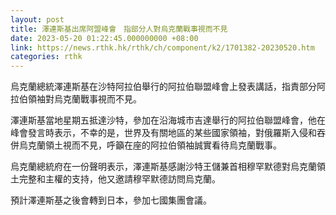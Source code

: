 ```yaml
---
layout: post
title: 澤連斯基出席阿盟峰會　指部分人對烏克蘭戰事視而不見
date: 2023-05-20 01:22:45.000000000 +08:00
link: https://news.rthk.hk/rthk/ch/component/k2/1701382-20230520.htm
categories: rthk
---
```


烏克蘭總統澤連斯基在沙特阿拉伯舉行的阿拉伯聯盟峰會上發表講話，指責部分阿拉伯領袖對烏克蘭戰事視而不見。

澤連斯基當地星期五抵達沙特，參加在沿海城市吉達舉行的阿拉伯聯盟峰會，他在峰會發言時表示，不幸的是，世界及有關地區的某些國家領袖，對俄羅斯入侵和吞併烏克蘭領土視而不見，呼籲在座的阿拉伯領袖誠實看待烏克蘭戰事。

烏克蘭總統府在一份聲明表示，澤連斯基感謝沙特王儲兼首相穆罕默德對烏克蘭領土完整和主權的支持，他又邀請穆罕默德訪問烏克蘭。

預計澤連斯基之後會轉到日本，參加七國集團會議。
